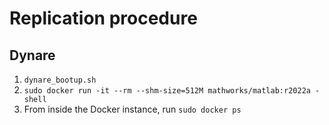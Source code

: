 # Replication procedure

## Dynare 

1. `dynare_bootup.sh`
2. `sudo docker run -it --rm --shm-size=512M mathworks/matlab:r2022a -shell`
3. From inside the Docker instance, run `sudo docker ps`
